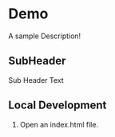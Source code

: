 # Demo

A sample Description!

## SubHeader

Sub Header Text

## Local Development

1. Open an index.html file.
